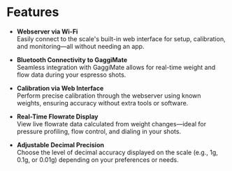 # Features

* **Webserver via Wi-Fi**<br>
Easily connect to the scale's built-in web interface for setup, calibration, and monitoring—all without needing an app.

* **Bluetooth Connectivity to GaggiMate**<br>
Seamless integration with GaggiMate allows for real-time weight and flow data during your espresso shots.

* **Calibration via Web Interface**<br>
Perform precise calibration through the webserver using known weights, ensuring accuracy without extra tools or software.

* **Real-Time Flowrate Display**<br>
View live flowrate data calculated from weight changes—ideal for pressure profiling, flow control, and dialing in your shots.

* **Adjustable Decimal Precision**<br>
Choose the level of decimal accuracy displayed on the scale (e.g., 1g, 0.1g, or 0.01g) depending on your preferences or needs.